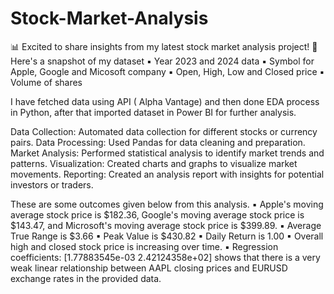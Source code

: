 # Stock-Market-Analysis

📊 Excited to share insights from my latest stock market analysis project! 🚀 Here's a snapshot of my dataset
▪ Year 2023 and 2024 data
▪ Symbol for Apple, Google and Micosoft company
▪ Open, High, Low and Closed price 
▪ Volume of shares

I have fetched data using API ( Alpha Vantage) and then done EDA process in Python, after that imported dataset in Power BI for further analysis.

Data Collection: Automated data collection for different stocks or currency pairs.
Data Processing: Used Pandas for data cleaning and preparation.
Market Analysis: Performed statistical analysis to identify market trends and patterns.
Visualization: Created charts and graphs to visualize market movements.
Reporting: Created an analysis report with insights for potential investors or traders.


These are some outcomes given below from this analysis.
▪ Apple's moving average stock price is $182.36, Google's moving average stock price is $143.47, and Microsoft's moving average stock price is $399.89.
▪ Average True Range is $3.66
▪ Peak Value is $430.82 
▪ Daily Return is 1.00
▪ Overall high and closed stock price is increasing over time.
▪ Regression coefficients: [1.77883545e-03 2.42124358e+02] shows that there is a very weak linear relationship between AAPL closing prices and EURUSD exchange rates in the provided data.

